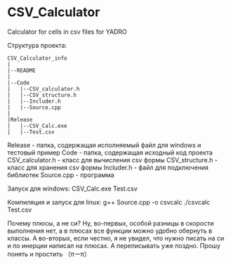 # CSV_Calculator
Calculator for cells in csv files for YADRO

Структура проекта:

	CSV_Calculator_info
	|
	|--README
	|
	|--Code
	|	|--CSV_calculator.h
	|	|--CSV_structure.h
	|	|--Includer.h
	|	|--Source.cpp
	|
	|Release
	|	|--CSV_Calc.exe
	|	|--Test.csv

Release - папка, содержащая исполняемый файл для windows и тестовый пример
Code - папка, содержащая исходный код проекта
	CSV_calculator.h - класс для вычисления csv формы
	CSV_structure.h - класс для хранения csv формы
	Includer.h - файл для подключения библиотек
	Source.cpp - программа

Запуск для windows:
	CSV_Calc.exe Test.csv

Компиляция и запуск для linux:
	g++ Source.cpp -o csvcalc
	./csvcalc Test.csv

Почему плюсы, а не си?
Ну, во-первых, особой разницы в скорости выполнения нет, а в плюсах все функции можно удобно обернуть в классы.
А во-вторых, если честно, я не увидел, что нужно писать на си и по инерции написал на плюсах. А переписывать уже поздно.
Прошу понять и простить （πーπ）
